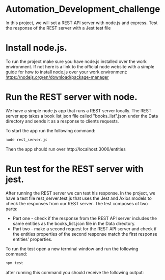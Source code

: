 # Automation_Development_challenge

In this project, we will set a REST API server with node.js and express.
Test the response of the REST server with a Jest test file

# Install node.js.

To run the project make sure you have node.js installed over the work environment.
If not here is a link to the official node website with a simple guide for how to install node.js over your work environment: https://nodejs.org/en/download/package-manager

# Run the REST server with node.

We have a simple node.js app that runs a REST server locally.
The REST server app takes a book list json file called "books_list".json under the Data directory and sends it as a response to clients requests.


To start the app run the following command:
```sh
node rest_server.js
```
Then the app should run over http://localhost:3000/entities


# Run test for the REST server with jest.

After running the REST server we can test his response.
In the project, we have a test file rest_server.test.js that uses the Jest and Axios models to check the responses from our REST server.
The test composes of two parts:
* Part one - check if the response from the REST API server includes the same entities as the books_list.json file in the Data directory.
* Part two - make a second request for the REST API server and check if the entities properties of the second response match the first response entities' properties.


To run the test open a new terminal window and run the following command:


```sh
npm test
```
after running this command you should receive the following output:


